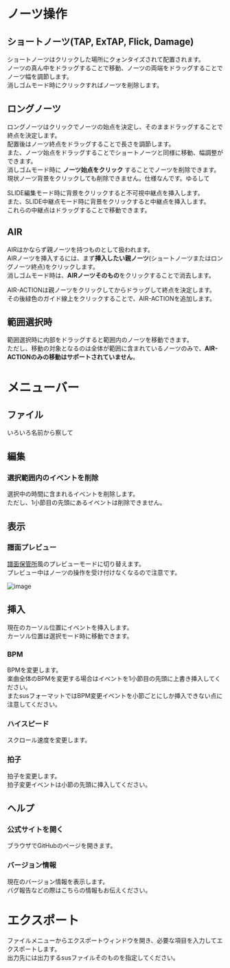 # ノーツ操作
## ショートノーツ(TAP, ExTAP, Flick, Damage)
ショートノーツはクリックした場所にクォンタイズされて配置されます。  
ノーツの真ん中をドラッグすることで移動、ノーツの両端をドラッグすることでノーツ幅を調節します。  
消しゴムモード時にクリックすればノーツを削除します。  

## ロングノーツ
ロングノーツはクリックでノーツの始点を決定し、そのままドラッグすることで終点を決定します。  
配置後はノーツ終点をドラッグすることで長さを調節します。  
また、ノーツ始点をドラッグすることでショートノーツと同様に移動、幅調整ができます。  
消しゴムモード時に **ノーツ始点をクリック** することでノーツを削除できます。  
現状ノーツ背景をクリックしても削除できません。仕様なんです。ゆるして  

SLIDE編集モード時に背景をクリックすると不可視中継点を挿入します。  
また、SLIDE中継点モード時に背景をクリックすると中継点を挿入します。  
これらの中継点はドラッグすることで移動できます。  

## AIR
AIRはかならず親ノーツを持つものとして扱われます。  
AIRノーツを挿入するには、まず**挿入したい親ノーツ**(ショートノーツまたはロングノーツ終点)をクリックします。  
消しゴムモード時は、**AIRノーツそのもの**をクリックすることで消去します。  

AIR-ACTIONは親ノーツをクリックしてからドラッグして終点を決定します。  
その後緑色のガイド線上をクリックすることで、AIR-ACTIONを追加します。  

## 範囲選択時
範囲選択時に内部をドラッグすると範囲内のノーツを移動できます。  
ただし、移動の対象となるのは全体が範囲に含まれているノーツのみで、**AIR-ACTIONのみの移動はサポートされていません**。  

# メニューバー
## ファイル
いろいろ名前から察して  

## 編集
### 選択範囲内のイベントを削除
選択中の時間に含まれるイベントを削除します。  
ただし、1小節目の先頭にあるイベントは削除できません。  

## 表示
### 譜面プレビュー
[譜面保管所](http://sdvx.in/chunithm.html)風のプレビューモードに切り替えます。  
プレビュー中はノーツの操作を受け付けなくなるので注意です。  

![image](https://user-images.githubusercontent.com/7324519/36303391-5f361d1a-134f-11e8-93f4-3e68f7a371d9.png)

## 挿入
現在のカーソル位置にイベントを挿入します。  
カーソル位置は選択モード時に移動できます。  

### BPM
BPMを変更します。  
楽曲全体のBPMを変更する場合はイベントを1小節目の先頭に上書き挿入してください。  
またsusフォーマットではBPM変更イベントを小節ごとにしか挿入できない点に注意してください。  

### ハイスピード
スクロール速度を変更します。

### 拍子
拍子を変更します。  
拍子変更イベントは小節の先頭に挿入してください。  

## ヘルプ
### 公式サイトを開く
ブラウザでGitHubのページを開きます。  

### バージョン情報
現在のバージョン情報を表示します。  
バグ報告などの際はこちらの情報もお伝えください。  

# エクスポート
ファイルメニューからエクスポートウィンドウを開き、必要な項目を入力してエクスポートします。  
出力先には出力するsusファイルそのものを指定してください。  
